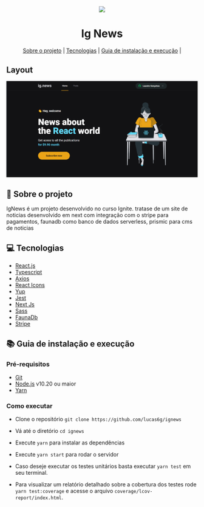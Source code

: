 <p align="center">
    <img width="300" align="center" src="https://repository-images.githubusercontent.com/346402665/17e19380-840e-11eb-86b6-5475e99b6392">
</p>

<h1 align="center">
   Ig News
</h1>

<p align="center">
  <a href="#rocket-sobre-o-projeto">Sobre o projeto</a> | <a href="#computer-tecnologias">Tecnologias</a> | <a href="#books-guia-de-instalação-e-execução">Guia de instalação e execução</a> |
</p>

## Layout

<img src="https://github.com/Leandro-Goncalves/ignews/raw/main/files/img/web/home.png">

## :rocket: Sobre o projeto

IgNews é um projeto desenvolvido no curso Ignite. tratase de um site de noticias desenvolvido em next com integração com o stripe para pagamentos, faunadb como banco de dados serverless, prismic para cms de noticias

## :computer: Tecnologias

- [React.js](https://pt-br.reactjs.org/)
- [Typescript](https://www.typescriptlang.org/)
- [Axios](https://github.com/axios/axios)
- [React Icons](https://react-icons.github.io/react-icons/)
- [Yup](https://github.com/jquense/yup)
- [Jest](https://jestjs.io/)
- [Next Js](https://nextjs.org)
- [Sass](https://sass-lang.com)
- [FaunaDb](https://fauna.com)
- [Stripe](https://stripe.com/br)

## :books: Guia de instalação e execução

### Pré-requisitos

- [Git](https://git-scm.com/)
- [Node.js](https://nodejs.org/en/) v10.20 ou maior
- [Yarn](https://yarnpkg.com/)

### Como executar

- Clone o repositório `git clone https://github.com/lucas6g/ignews`
- Vá até o diretório `cd ignews`
- Execute `yarn` para instalar as dependências
- Execute `yarn start` para rodar o servidor

- Caso deseje executar os testes unitários basta executar `yarn test` em seu terminal.
- Para visualizar um relatório detalhado sobre a cobertura dos testes rode `yarn test:coverage` e acesse o arquivo `coverage/lcov-report/index.html`.
